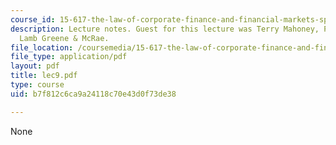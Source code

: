 ```yaml
---
course_id: 15-617-the-law-of-corporate-finance-and-financial-markets-spring-2004
description: Lecture notes. Guest for this lecture was Terry Mahoney, Partner, Leboeuf
  Lamb Greene & McRae.
file_location: /coursemedia/15-617-the-law-of-corporate-finance-and-financial-markets-spring-2004/b7f812c6ca9a24118c70e43d0f73de38_lec9.pdf
file_type: application/pdf
layout: pdf
title: lec9.pdf
type: course
uid: b7f812c6ca9a24118c70e43d0f73de38

---
```

None